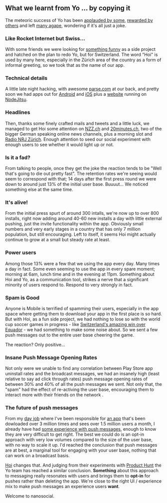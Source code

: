 What we learnt from Yo ... by copying it
-----

The meteoric success of Yo has been [applauded by some](http://www.salon.com/2014/06/18/the_genius_of_extreme_internet_minimalism_an_app_that_just_says_yo/), [rewarded by others](http://venturebeat.com/2014/06/23/yo-that-stupidly-simple-messaging-app-now-has-a-million-users/) and left [many agape](http://www.fastcompany.com/3032189/awful-or-awesome/is-the-yo-app-a-sign-of-startup-apocalypse-or-a-genius-hyper-simple-messagi), wondering if it's all just a joke.

### Like Rocket Internet but Swiss...

With some friends we were looking for [something funny](http://www.fastcompany.com/3032394/hit-the-ground-running/spotifys-design-lead-on-why-side-projects-should-be-stupid) as a side project and hatched on the plan to redo Yo, but for Switzerland. The word "Hoi" is used by many here, especially in the Zürich area of the country as a form of informal greeting, so we took that as the name of our app.

### Technical details

A little late night hacking, with awesome [parse.com](http://parse.com) at our back, and pretty soon we had apps out for [Android](https://play.google.com/store/apps/details?id=com.iphonso.hoi) and [iOS](https://itunes.apple.com/ch/app/hoi/id893256702?l=en&mt=8) plus a [website](http://gethoi.ch) running on [NodeJitsu](http://nodejitsu.com/).

### Headlines

Then, thanks some finely crafted mails and tweets and a little luck, we managed to get Hoi some attention on [NZZ.ch](http://www.nzz.ch/mehr/digital/hoi-app-android-ios-yo-moritz-adler-aaron-scheib-1.18334265) and [20minutes.ch](http://www.20min.ch/digital/news/story/15499651), two of the bigger German speaking online news channels, plus a morning slot and [Radio NRJ Zürich](http://www.energy.ch/zurich/). Enough attention to seed our social experiment with enough users to see whether it would light up or not.


### Is it a fad?

From talking to people, once they get the joke the reaction tends to be "Well that's going to die out pretty fast". The retention rates we're seeing would seem to correspond with that; 14 days after the first press round we were down to around just 13% of the initial user base. Buuuut... We noticed something else at the same time.

### It's alive!

From the initial press spurt of around 300 intalls, we're now up to over 800 installs, right now adding around 40-60 new installs a day with little external pushing, just the invite functionality within the app. Obviously small numbers and very early stages in a country that has only 7 million population, but still encouraging. Left to itself, it seems Hoi might actually continue to grow at a small but steady rate at least.

### Power users

Among those 13% were a few that we using the app every day. Many times a day in fact. Some even seeming to use the app in every spare moment; morning at 6am, lunch time and in the evening at 11pm. Something about Hoi and Yo, as a communication tool, strikes a nerve that a significant minority of users respond to. Respond to very strongly in fact.

### Spam is Good

Anyone is Mobile is terrified of spamming their users, especially in the app space where getting them to download your app in the first place is so hard. But with Hoi, as a fun side project, we had nothing to lose so with the world cup soccer games in progress - like [Switzerland's amazing win over Equador](http://www.20min.ch/wm2014/schweizer-news/story/22860365) - we had something to make some noise about. So we sent a few push messages out to the entire user base cheering the game.

The reaction? Only positive...

### Insane Push Message Opening Rates

Not only were we unable to find any correlation between Play Store app uninstall rates and the broadcast messages, we had an insanely high (least relative to say ad click through rates) push message opening rates of between 30% and 40% of all the push messages we sent. Not only that, the "spam" had the effect of re-activing the user base, encouraging them to interact more with their friends on the network .

### The future of push messages

From my [day job](http://ch.linkedin.com/pub/harry-fuecks/4/224/64b) where I've been responsible for [an app](http://info.local.ch/en/directories/mobile) that's been dowloaded over 3 million times and sees over 1.5 million users a month, I already have had [some experience with push messages](http://mba.local.ch/en/2012/09/04/how-to-reach-your-customers-by-push-message/), enough to know they are very difficult to get right. The best we could do is an opt-in approach with very low volumes compared to the size of the user base, with no way to scale it up. I'd reached the conclusion that push messages are at best, a marginal tool for engaging with your user base, nothing that can work on a broadcast basis.

[Hoi](http://gethoi.ch) changes that. And judging from their experiments with [Product Hunt](https://medium.com/@YoAppStatus/yo-developers-api-e7f2f0ec5c3c) the Yo team has reached a similar conclusion. __Something__ about this approach to messaging really resonates with users and brings them to __opt-in__ for pushes rather than deleting the app. We're close to the right UI / experience mix to make push messages an experience users __want__.

Welcome to nanosocial.



